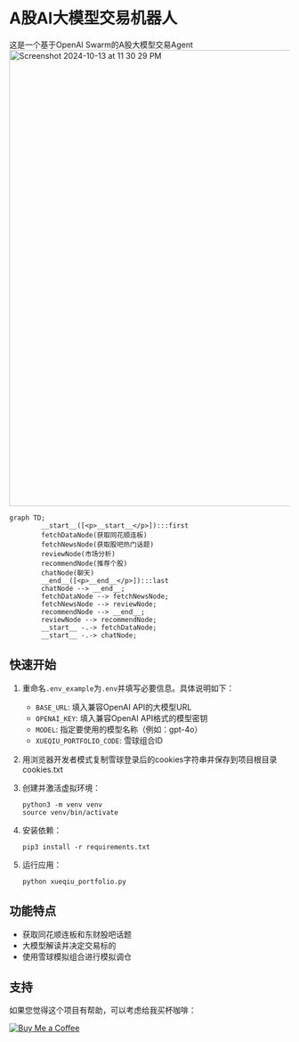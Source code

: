 # A股AI大模型交易机器人

这是一个基于OpenAI Swarm的A股大模型交易Agent
<img width="819" alt="Screenshot 2024-10-13 at 11 30 29 PM" src="https://github.com/user-attachments/assets/f18758a9-e3c5-4f6d-ace5-5f6eef7624e3">

```mermaid
graph TD;
        __start__([<p>__start__</p>]):::first
        fetchDataNode(获取同花顺连板)
        fetchNewsNode(获取股吧热门话题)
        reviewNode(市场分析)
        recommendNode(推荐个股)
        chatNode(聊天)
        __end__([<p>__end__</p>]):::last
        chatNode --> __end__;
        fetchDataNode --> fetchNewsNode;
        fetchNewsNode --> reviewNode;
        recommendNode --> __end__;
        reviewNode --> recommendNode;
        __start__ -.-> fetchDataNode;
        __start__ -.-> chatNode;
```
## 快速开始

1. 重命名`.env_example`为`.env`并填写必要信息。具体说明如下：
   - `BASE_URL`: 填入兼容OpenAI API的大模型URL
   - `OPENAI_KEY`: 填入兼容OpenAI API格式的模型密钥
   - `MODEL`: 指定要使用的模型名称（例如：gpt-4o）
   - `XUEQIU_PORTFOLIO_CODE`: 雪球组合ID

2. 用浏览器开发者模式复制雪球登录后的cookies字符串并保存到项目根目录cookies.txt

3. 创建并激活虚拟环境：
   ```
   python3 -m venv venv
   source venv/bin/activate
   ```

4. 安装依赖：
   ```
   pip3 install -r requirements.txt
   ```

4. 运行应用：
   ```
   python xueqiu_portfolio.py
   ```

## 功能特点

- 获取同花顺连板和东财股吧话题
- 大模型解读并决定交易标的
- 使用雪球模拟组合进行模拟调仓


## 支持

如果您觉得这个项目有帮助，可以考虑给我买杯咖啡：

[![Buy Me a Coffee](https://img.shields.io/badge/Buy%20Me%20a%20Coffee-ffdd00?style=flat&logo=buy-me-a-coffee&logoColor=black)](https://www.paypal.com/paypalme/franklin755)
